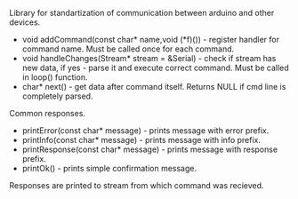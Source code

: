 Library for standartization of communication between arduino and other devices.<br>

* void addCommand(const char* name,void (*f)()) - register handler for command name. Must be called once for each command.<br>
* void handleChanges(Stream* stream = &Serial) - check if stream has new data, if yes - parse it and execute correct command. Must be called in loop() function.<br>
* char* next() - get data after command itself. Returns NULL if cmd line is completely parsed.<br>

Common responses.
* printError(const char* message) - prints message with error prefix.<br>
* printInfo(const char* message) - prints message with info prefix.<br>
* printResponse(const char* message) - prints message with response prefix.<br>
* printOk() - prints simple confirmation message.<br>

Responses are printed to stream from which command was recieved.
